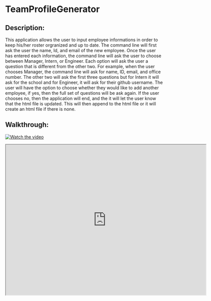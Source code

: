 # TeamProfileGenerator

## Description:
This application allows the user to input employee informations in order to keep his/her roster orgranized and up to date. The command line will first ask the user the name, Id, and email of the new employee. Once the user has entered each information, the command line will ask the user to choose between Manager, Intern, or Engineer. Each option will ask the user a question that is different from the other two. For example, when the user chooses Manager, the command line will ask for name, ID, email, and office number. The other two will ask the first three questions but for Intern it will ask for the school and for Engineer, it will ask for their github username. The user will have the option to choose whether they would like to add another employee, if yes, then the full set of questions will be ask again. If the user chooses no, then the application will end, and the it will let the user know that the html file is updated. This will then append to the html file or it will create an html file if there is none. 

## Walkthrough:
[![Watch the video](https://drive.google.com/file/d/1U1CqlHVCYsGb_qP3CFzHve21nwS0KpGX/preview)](https://drive.google.com/file/d/1U1CqlHVCYsGb_qP3CFzHve21nwS0KpGX/preview)


<iframe src="https://drive.google.com/file/d/1U1CqlHVCYsGb_qP3CFzHve21nwS0KpGX/preview" width="640" height="480"></iframe>
